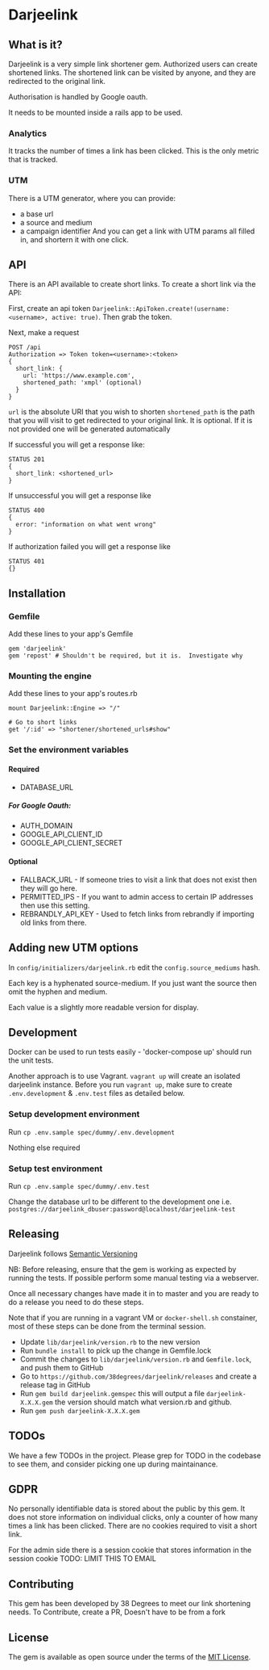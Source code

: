 # Darjeelink

## What is it?
Darjeelink is a very simple link shortener gem.
Authorized users can create shortened links.
The shortened link can be visited by anyone, and they are redirected to the original link.

Authorisation is handled by Google oauth.

It needs to be mounted inside a rails app to be used.

### Analytics
It tracks the number of times a link has been clicked.  This is the only metric that is tracked.

### UTM
There is a UTM generator, where you can provide:
- a base url
- a source and medium
- a campaign identifier
And you can get a link with UTM params all filled in, and shortern it with one click.

## API
There is an API available to create short links.
To create a short link via the API:

First, create an api token `Darjeelink::ApiToken.create!(username: <username>, active: true)`.
Then grab the token.

Next, make a request
```
POST /api
Authorization => Token token=<username>:<token>
{
  short_link: {
    url: 'https://www.example.com',
    shortened_path: 'xmpl' (optional)
  }
}
```
`url` is the absolute URI that you wish to shorten
`shortened_path` is the path that you will visit to get redirected to your original link.  It is optional.  If it is not provided one will be generated automatically

If successful you will get a response like:
```
STATUS 201
{
  short_link: <shortened_url>
}
```

If unsuccessful you will get a response like
```
STATUS 400
{
  error: "information on what went wrong"
}
```

If authorization failed you will get a response like
```
STATUS 401
{}
```
## Installation
### Gemfile
Add these lines to your app's Gemfile
```
gem 'darjeelink'
gem 'repost' # Shouldn't be required, but it is.  Investigate why
```

### Mounting the engine
Add these lines to your app's routes.rb
```
mount Darjeelink::Engine => "/"

# Go to short links
get '/:id' => "shortener/shortened_urls#show"
```

### Set the environment variables

#### Required
- DATABASE_URL

##### For Google Oauth:
- AUTH_DOMAIN
- GOOGLE_API_CLIENT_ID
- GOOGLE_API_CLIENT_SECRET

#### Optional
- FALLBACK_URL - If someone tries to visit a link that does not exist then they will go here.
- PERMITTED_IPS - If you want to admin access to certain IP addresses then use this setting.
- REBRANDLY_API_KEY - Used to fetch links from rebrandly if importing old links from there.

## Adding new UTM options
In `config/initializers/darjeelink.rb` edit the `config.source_mediums` hash.

Each key is a hyphenated source-medium.  If you just want the source then omit the hyphen and medium.

Each value is a slightly more readable version for display.

## Development

Docker can be used to run tests easily - 'docker-compose up' should run the unit tests.

Another approach is to use Vagrant. `vagrant up` will create an isolated darjeelink instance.
Before you run `vagrant up`, make sure to create `.env.development` & `.env.test` files as detailed below.

### Setup development environment
Run `cp .env.sample spec/dummy/.env.development`

Nothing else required

### Setup test environment
Run `cp .env.sample spec/dummy/.env.test`

Change the database url to be different to the development one i.e. `postgres://darjeelink_dbuser:password@localhost/darjeelink-test`

## Releasing
Darjeelink follows [Semantic Versioning](https://semver.org)

NB: Before releasing, ensure that the gem is working as expected by running the tests. If possible perform some manual testing via a webserver. 

Once all necessary changes have made it in to master and you are ready to do a release you need to do these steps.

Note that if you are running in a vagrant VM or `docker-shell.sh` constainer, most of these steps can be done from the terminal session.

- Update `lib/darjeelink/version.rb` to the new version
- Run `bundle install` to pick up the change in Gemfile.lock
- Commit the changes to `lib/darjeelink/version.rb` and `Gemfile.lock`, and push them to GitHub
- Go to `https://github.com/38degrees/darjeelink/releases` and create a release tag in GitHub
- Run `gem build darjeelink.gemspec` this will output a file `darjeelink-X.X.X.gem` the version should match what version.rb and github.
- Run `gem push darjeelink-X.X.X.gem`

## TODOs

We have a few TODOs in the project. Please grep for TODO in the codebase to see them, and consider picking one up during maintainance.

## GDPR
No personally identifiable data is stored about the public by this gem.
It does not store information on individual clicks, only a counter of how many times a link has been clicked.
There are no cookies required to visit a short link.

For the admin side there is a session cookie that stores information in the session cookie
TODO: LIMIT THIS TO EMAIL

## Contributing
This gem has been developed by 38 Degrees to meet our link shortening needs.
To Contribute, create a PR, Doesn't have to be from a fork

## License
The gem is available as open source under the terms of the [MIT License](https://opensource.org/licenses/MIT).
